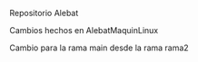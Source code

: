 Repositorio Alebat

Cambios hechos en AlebatMaquinLinux

Cambio para la rama main desde la rama rama2
